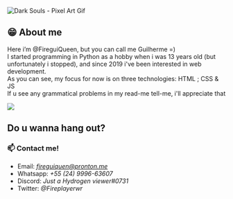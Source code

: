 <p align="left">
  <img src="https://i.imgur.com/cEZ7R4g.gif" alt="Dark Souls - Pixel Art Gif" title="Dark Souls Warrior Pixel Art"/>
</p>

## :grin: About me
Here i’m @FireguiQueen, but you can call me Guilherme =) </br>
I started programming in Python as a hobby when i was 13 years old (but unfortunately i stopped), and since 2019 i've been interested in web development. </br>
As you can see, my focus for now is on three technologies: HTML ; CSS & JS </br>
If u see any grammatical problems in my read-me tell-me, i'll appreciate that

<img src="https://github-readme-stats.vercel.app/api?username=fireguiqueen&show_icons=true&theme=dracula"/>

## Do u wanna hang out? 
### 📫 Contact me! 
+ Email: *fireguiquen@pronton.me*
+ Whatsapp: *+55 (24) 9996-63607*
+ Discord: *Just a Hydrogen viewer#0731*
+ Twitter: *@Fireplayerwr*


<!---
FireguiQueen/FireguiQueen is a ✨ special ✨ repository because its `README.md` (this file) appears on your GitHub profile.
You can click the Preview link to take a look at your changes.
--->

